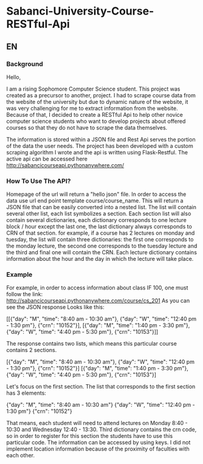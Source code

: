 # Sabanci-University-Course-RESTful-Api

## EN

### Background
Hello,

  I am a rising Sophomore Computer Science student. This project was created as a precursor to another, project. I had to scrape course data from the website of the university but due to dynamic nature of the website, it was very challenging for me to extract information from the website. Because of that, I decided to create a RESTful Api to help other novice computer science students who want to develop projects about offered courses so that they do not have to scrape the data themselves.

  The information is stored within a JSON file and Rest Api serves the portion of the data the user needs. The project has been developed with a custom scraping algorithm I wrote and the api is written using Flask-Restful. The active api can be accessed here http://sabancicourseapi.pythonanywhere.com/
  
### How To Use The API?

  Homepage of the url will return a "hello json" file. In order to access the data use url end point template course/course_name. This will return a JSON file that can be easily converted into a nested list. The list will contain several other list, each list symbolizes a section. Each section list will also contain several dictionaries, each dictionary corresponds to one lecture block / hour except the last one, the last dictionary always corresponds to CRN of that section. for example, if a course has 2 lectures on monday and tuesday, the list will contain three dictionaries: the first one corresponds to the monday lecture, the second one corresponds to the tuesday lecture and the third and final one will contain the CRN. Each lecture dictionary contains information about the hour and the day in which the lecture will take place.
  
 ### Example
  
  For example, in order to access information about class IF 100, one must follow the link: http://sabancicourseapi.pythonanywhere.com/course/cs_201
 As you can see the JSON response Looks like this:
  
  [[{"day": "M", "time": "8:40 am - 10:30 am"}, {"day": "W", "time": "12:40 pm - 1:30 pm"}, {"crn": "10152"}], [{"day": "M", "time": "1:40 pm - 3:30 pm"}, {"day": "W", "time": "4:40 pm - 5:30 pm"}, {"crn": "10153"}]]
  
  The response contains two lists, which means this particular course contains 2 sections.
  
 [{"day": "M", "time": "8:40 am - 10:30 am"}, {"day": "W", "time": "12:40 pm - 1:30 pm"}, {"crn": "10152"}]
 [{"day": "M", "time": "1:40 pm - 3:30 pm"}, {"day": "W", "time": "4:40 pm - 5:30 pm"}, {"crn": "10153"}]
  
  Let's focus on the first section. The list that corresponds to the first section has 3 elements:
  
  {"day": "M", "time": "8:40 am - 10:30 am"}
  {"day": "W", "time": "12:40 pm - 1:30 pm"}
  {"crn": "10152"}
  
  That means, each student will need to attend lectures on Monday 8:40 - 10:30 and Wednesday 12:40 - 13:30. Third dictionary contains the crn code, so in order to register for this section the students have to use this particular code. The information can be accessed by using keys. I did not implement location information because of the proximity of faculties with each other.
